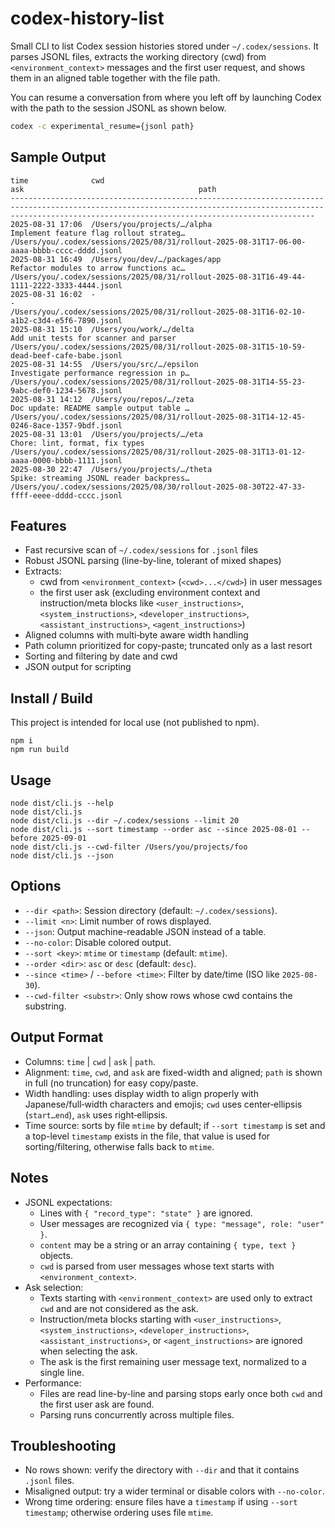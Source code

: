 # codex-history-list

Small CLI to list Codex session histories stored under `~/.codex/sessions`.
It parses JSONL files, extracts the working directory (cwd) from
`<environment_context>` messages and the first user request, and shows them in
an aligned table together with the file path.

You can resume a conversation from where you left off by launching Codex with the path to the session JSONL as shown below.

```sh
codex -c experimental_resume={jsonl path}
```

## Sample Output

```
time              cwd                                                 ask                                       path
----------------------------------------------------------------------------------------------------------------------------------------------------------------------------------------------------------------
2025-08-31 17:06  /Users/you/projects/…/alpha                        Implement feature flag rollout strateg…   /Users/you/.codex/sessions/2025/08/31/rollout-2025-08-31T17-06-00-aaaa-bbbb-cccc-dddd.jsonl
2025-08-31 16:49  /Users/you/dev/…/packages/app                      Refactor modules to arrow functions ac…   /Users/you/.codex/sessions/2025/08/31/rollout-2025-08-31T16-49-44-1111-2222-3333-4444.jsonl
2025-08-31 16:02  -                                                   -                                         /Users/you/.codex/sessions/2025/08/31/rollout-2025-08-31T16-02-10-a1b2-c3d4-e5f6-7890.jsonl
2025-08-31 15:10  /Users/you/work/…/delta                            Add unit tests for scanner and parser     /Users/you/.codex/sessions/2025/08/31/rollout-2025-08-31T15-10-59-dead-beef-cafe-babe.jsonl
2025-08-31 14:55  /Users/you/src/…/epsilon                           Investigate performance regression in p…   /Users/you/.codex/sessions/2025/08/31/rollout-2025-08-31T14-55-23-9abc-def0-1234-5678.jsonl
2025-08-31 14:12  /Users/you/repos/…/zeta                            Doc update: README sample output table …   /Users/you/.codex/sessions/2025/08/31/rollout-2025-08-31T14-12-45-0246-8ace-1357-9bdf.jsonl
2025-08-31 13:01  /Users/you/projects/…/eta                          Chore: lint, format, fix types            /Users/you/.codex/sessions/2025/08/31/rollout-2025-08-31T13-01-12-aaaa-0000-bbbb-1111.jsonl
2025-08-30 22:47  /Users/you/projects/…/theta                        Spike: streaming JSONL reader backpress…  /Users/you/.codex/sessions/2025/08/30/rollout-2025-08-30T22-47-33-ffff-eeee-dddd-cccc.jsonl
```

## Features

- Fast recursive scan of `~/.codex/sessions` for `.jsonl` files
- Robust JSONL parsing (line-by-line, tolerant of mixed shapes)
- Extracts:
  - cwd from `<environment_context>` (`<cwd>...</cwd>`) in user messages
  - the first user ask (excluding environment context and instruction/meta blocks like `<user_instructions>`, `<system_instructions>`, `<developer_instructions>`, `<assistant_instructions>`, `<agent_instructions>`)
- Aligned columns with multi‑byte aware width handling
- Path column prioritized for copy-paste; truncated only as a last resort
- Sorting and filtering by date and cwd
- JSON output for scripting

## Install / Build

This project is intended for local use (not published to npm).

```
npm i
npm run build
```

## Usage

```
node dist/cli.js --help
node dist/cli.js
node dist/cli.js --dir ~/.codex/sessions --limit 20
node dist/cli.js --sort timestamp --order asc --since 2025-08-01 --before 2025-09-01
node dist/cli.js --cwd-filter /Users/you/projects/foo
node dist/cli.js --json
```

## Options

- `--dir <path>`: Session directory (default: `~/.codex/sessions`).
- `--limit <n>`: Limit number of rows displayed.
- `--json`: Output machine-readable JSON instead of a table.
- `--no-color`: Disable colored output.
- `--sort <key>`: `mtime` or `timestamp` (default: `mtime`).
- `--order <dir>`: `asc` or `desc` (default: `desc`).
- `--since <time>` / `--before <time>`: Filter by date/time (ISO like `2025-08-30`).
- `--cwd-filter <substr>`: Only show rows whose cwd contains the substring.

## Output Format

- Columns: `time` | `cwd` | `ask` | `path`.
- Alignment: `time`, `cwd`, and `ask` are fixed-width and aligned; `path` is
  shown in full (no truncation) for easy copy/paste.
- Width handling: uses display width to align properly with Japanese/full‑width
  characters and emojis; `cwd` uses center‑ellipsis (`start…end`), `ask` uses right‑ellipsis.
- Time source: sorts by file `mtime` by default; if `--sort timestamp` is set
  and a top-level `timestamp` exists in the file, that value is used for
  sorting/filtering, otherwise falls back to `mtime`.

## Notes

- JSONL expectations:
  - Lines with `{ "record_type": "state" }` are ignored.
  - User messages are recognized via `{ type: "message", role: "user" }`.
  - `content` may be a string or an array containing `{ type, text }` objects.
  - `cwd` is parsed from user messages whose text starts with `<environment_context>`.
- Ask selection:
  - Texts starting with `<environment_context>` are used only to extract `cwd` and are not considered as the ask.
  - Instruction/meta blocks starting with `<user_instructions>`, `<system_instructions>`, `<developer_instructions>`, `<assistant_instructions>`, or `<agent_instructions>` are ignored when selecting the ask.
  - The ask is the first remaining user message text, normalized to a single line.
- Performance:
  - Files are read line-by-line and parsing stops early once both `cwd` and
    the first user ask are found.
  - Parsing runs concurrently across multiple files.

## Troubleshooting

- No rows shown: verify the directory with `--dir` and that it contains `.jsonl` files.
- Misaligned output: try a wider terminal or disable colors with `--no-color`.
- Wrong time ordering: ensure files have a `timestamp` if using `--sort timestamp`;
  otherwise ordering uses file `mtime`.
